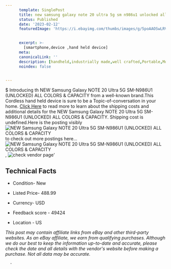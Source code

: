 ```yaml
---
      template: SinglePost
      title: new samsung galaxy note 20 ultra 5g sm n986u1 unlocked all colors capacity
      status: Published
      date: '2023-02-12'
      featuredImage: 'https://i.ebayimg.com/thumbs/images/g/5poAAOSwLRVjjkcj/s-l225.jpg'
       

      excerpt: >-
        [smartphone,device ,hand held device]
      meta:
      canonicalLink: ''
      description: [handheld,industrially made,well crafted,Portable,Mobile,Compact,Convenient,Lightweight,Maneuverable,Man-portable,Miniature,Carriable,Hand-held,Light,Holdable,Transportable,Mobile device,Pocket-sized,On-the-go,Wireless,Cordless,Compact size,Convenient size, smartphone,device ,hand held device]
      noindex: false
      

---
```

$
      Introducing th NEW Samsung Galaxy NOTE 20 Ultra 5G SM-N986U1  (UNLOCKED) ALL COLORS & CAPACITY from a well-known brand.This Cordless hand held device is sure to be a Topic-of-conversation in your home. [Click Here](https://www.ebay.com/itm/164473420916?hash=item264b613c74%3Ag%3A5poAAOSwLRVjjkcj&mkevt=1&mkcid=1&mkrid=711-53200-19255-0&campid=%253CePNCampaignId%253E&customid=%253CreferenceId%253E&toolid=10049) to read more to learn about the shipping costs and additional details for the NEW Samsung Galaxy NOTE 20 Ultra 5G SM-N986U1  (UNLOCKED) ALL COLORS & CAPACITY. Shipping cost is undefined.Here is the posting visibly ![NEW Samsung Galaxy NOTE 20 Ultra 5G SM-N986U1  (UNLOCKED) ALL COLORS & CAPACITY](https://i.ebayimg.com/thumbs/images/g/5poAAOSwLRVjjkcj/s-l225.jpg) to check out more postings here... ![NEW Samsung Galaxy NOTE 20 Ultra 5G SM-N986U1  (UNLOCKED) ALL COLORS & CAPACITY](https://i.ebayimg.com/images/g/5poAAOSwLRVjjkcj/s-l640.jpg), ![check vendor page](https://origin-galleryplus.ebayimg.com/ws/web/164473420916_2_0_1/225x225.jpg,https://origin-galleryplus.ebayimg.com/ws/web/164473420916_3_0_1/225x225.jpg,https://origin-galleryplus.ebayimg.com/ws/web/164473420916_4_0_1/225x225.jpg,https://origin-galleryplus.ebayimg.com/ws/web/164473420916_5_0_1/225x225.jpg,https://origin-galleryplus.ebayimg.com/ws/web/164473420916_6_0_1/225x225.jpg)'

      

 ## Technical Facts 



     
      

 - Condition- New 


      

 - Listed Price- 488.99 


      

 - Currency- USD 


      

 - Feedback score - 49424 


      

 - Location - US 


      
      

 *_This post may contain affiliate links from eBay and other third-party websites. As an eBay affiliate, we earn from qualifying purchases. Although we do our best to keep the information up-to-date and accurate, please check the date and all details with the vendor's website before making a purchase. Not all data may be accurate._*




      -
